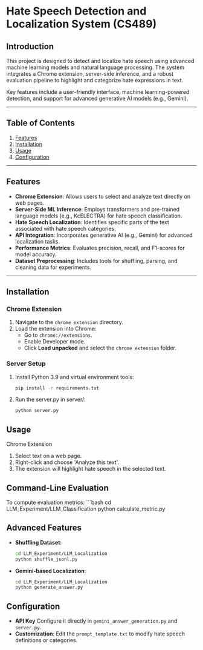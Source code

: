 # Hate Speech Detection and Localization System (CS489)

## Introduction
This project is designed to detect and localize hate speech using advanced machine learning models and natural language processing. The system integrates a Chrome extension, server-side inference, and a robust evaluation pipeline to highlight and categorize hate expressions in text.

Key features include a user-friendly interface, machine learning-powered detection, and support for advanced generative AI models (e.g., Gemini).

---

## Table of Contents
1. [Features](#features)
2. [Installation](#installation)
3. [Usage](#usage)
4. [Configuration](#configuration)
---

## Features
- **Chrome Extension**: Allows users to select and analyze text directly on web pages.
- **Server-Side ML Inference**: Employs transformers and pre-trained language models (e.g., KcELECTRA) for hate speech classification.
- **Hate Speech Localization**: Identifies specific parts of the text associated with hate speech categories.
- **API Integration**: Incorporates generative AI (e.g., Gemini) for advanced localization tasks.
- **Performance Metrics**: Evaluates precision, recall, and F1-scores for model accuracy.
- **Dataset Preprocessing**: Includes tools for shuffling, parsing, and cleaning data for experiments.

---

## Installation

### Chrome Extension
1. Navigate to the `chrome extension` directory.
2. Load the extension into Chrome:
   - Go to `chrome://extensions`.
   - Enable Developer mode.
   - Click **Load unpacked** and select the `chrome extension` folder.

### Server Setup
1. Install Python 3.9 and virtual environment tools:
   ```bash
   pip install -r requirements.txt

2. Run the server.py in server/:
    ```bash
   python server.py

## Usage
Chrome Extension
1. Select text on a web page.
2. Right-click and choose 'Analyze this text'.
3. The extension will highlight hate speech in the selected text.

## Command-Line Evaluation
To compute evaluation metrics:
    ```bash
   cd LLM_Experiment/LLM_Classification
   python calculate_metric.py

## Advanced Features
- **Shuffling Dataset**:
    ```bash
    cd LLM_Experiment/LLM_Localization
    python shuffle_jsonl.py
- **Gemini-based Localization**: 
    ```bash
    cd LLM_Experiment/LLM_Localization
    python generate_answer.py

## Configuration
- **API Key**
    Configure it directly in `gemini_answer_generation.py` and `server.py`.
- **Customization**: 
    Edit the `prompt_template.txt` to modify hate speech definitions or categories.
